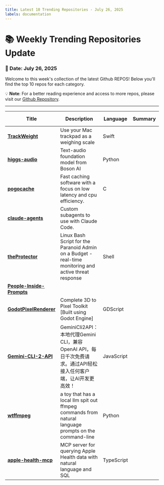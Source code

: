 ```yaml
---
title: Latest 10 Trending Repositories - July 26, 2025
labels: documentation
---
```

# 📚 Weekly Trending Repositories Update

### 📅 Date: July 26, 2025

Welcome to this week's collection of the latest Github REPOS! Below you'll find the top 10 repos for each category.

💡 **Note**: For a better reading experience and access to more repos, please visit our [Github Repository](https://github.com/marc-ko/daily-trending-repo).

---

| **Title** | **Description** | **Language** | **Summary** | **Tags** | **Stars Count** |
| --- | --- | --- | --- | --- | --- |
| **[TrackWeight](https://github.com/KrishKrosh/TrackWeight)** | Use your Mac trackpad as a weighing scale | Swift |  |  | 5461 |
| **[higgs-audio](https://github.com/boson-ai/higgs-audio)** | Text-audio foundation model from Boson AI | Python |  |  | 4628 |
| **[pogocache](https://github.com/tidwall/pogocache)** | Fast caching software with a focus on low latency and cpu efficiency. | C |  |  | 1036 |
| **[claude-agents](https://github.com/iannuttall/claude-agents)** | Custom subagents to use with Claude Code. |  |  |  | 380 |
| **[theProtector](https://github.com/IHATEGIVINGAUSERNAME/theProtector)** | Linux Bash Script for the Paranoid Admin on a Budget - real-time monitoring and active threat response | Shell |  |  | 352 |
| **[People-Inside-Prompts](https://github.com/metapromptjc/People-Inside-Prompts)** |  |  |  |  | 334 |
| **[GodotPixelRenderer](https://github.com/bukkbeek/GodotPixelRenderer)** | Complete 3D to Pixel Toolkit [Built using Godot Engine] | GDScript |  | <details><summary>3d, g...</summary><p>3d, game-development, gamedev, godot, godot-engine, pixel, pixel-art</p></details> | 333 |
| **[Gemini-CLI-2-API](https://github.com/justlovemaki/Gemini-CLI-2-API)** | GeminiCli2API：本地代理Gemini CLI，兼容OpenAI API，每日千次免费请求。通过API轻松接入任何客户端，让AI开发更高效！ | JavaScript |  |  | 290 |
| **[wtffmpeg](https://github.com/scottvr/wtffmpeg)** | a toy that has a local llm spit out ffmpeg commands from natural language prompts on the command-line | Python |  | <details><summary>ffmpe...</summary><p>ffmpeg, llm</p></details> | 263 |
| **[apple-health-mcp](https://github.com/neiltron/apple-health-mcp)** | MCP server for querying Apple Health data with natural language and SQL | TypeScript |  |  | 246 |

